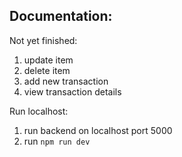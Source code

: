 ## Documentation:

Not yet finished:
1. update item
2. delete item
3. add new transaction
4. view transaction details

Run localhost:
1. run backend on localhost port 5000
2. run `npm run dev` 
